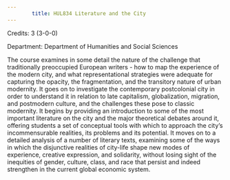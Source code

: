 ```yaml
---
        title: HUL834 Literature and the City
---
```

Credits: 3 (3-0-0)

Department: Department of Humanities and Social Sciences

The course examines in some detail the nature of the challenge that traditionally preoccupied European writers - how to map the experience of the modern city, and what representational strategies were adequate for capturing the opacity, the fragmentation, and the transitory nature of urban modernity. It goes on to investigate the contemporary postcolonial city in order to understand it in relation to late capitalism, globalization, migration, and postmodern culture, and the challenges these pose to classic modernity. It begins by providing an introduction to some of the most important literature on the city and the major theoretical debates around it, offering students a set of conceptual tools with which to approach the city’s incommensurable realities, its problems and its potential. It moves on to a detailed analysis of a number of literary texts, examining some of the ways in which the disjunctive realities of city-life shape new modes of experience, creative expression, and solidarity, without losing sight of the inequities of gender, culture, class, and race that persist and indeed strengthen in the current global economic system.